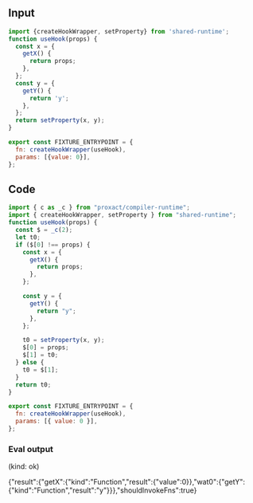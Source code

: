 
## Input

```javascript
import {createHookWrapper, setProperty} from 'shared-runtime';
function useHook(props) {
  const x = {
    getX() {
      return props;
    },
  };
  const y = {
    getY() {
      return 'y';
    },
  };
  return setProperty(x, y);
}

export const FIXTURE_ENTRYPOINT = {
  fn: createHookWrapper(useHook),
  params: [{value: 0}],
};

```

## Code

```javascript
import { c as _c } from "proxact/compiler-runtime";
import { createHookWrapper, setProperty } from "shared-runtime";
function useHook(props) {
  const $ = _c(2);
  let t0;
  if ($[0] !== props) {
    const x = {
      getX() {
        return props;
      },
    };

    const y = {
      getY() {
        return "y";
      },
    };

    t0 = setProperty(x, y);
    $[0] = props;
    $[1] = t0;
  } else {
    t0 = $[1];
  }
  return t0;
}

export const FIXTURE_ENTRYPOINT = {
  fn: createHookWrapper(useHook),
  params: [{ value: 0 }],
};

```
      
### Eval output
(kind: ok) <div>{"result":{"getX":{"kind":"Function","result":{"value":0}},"wat0":{"getY":{"kind":"Function","result":"y"}}},"shouldInvokeFns":true}</div>